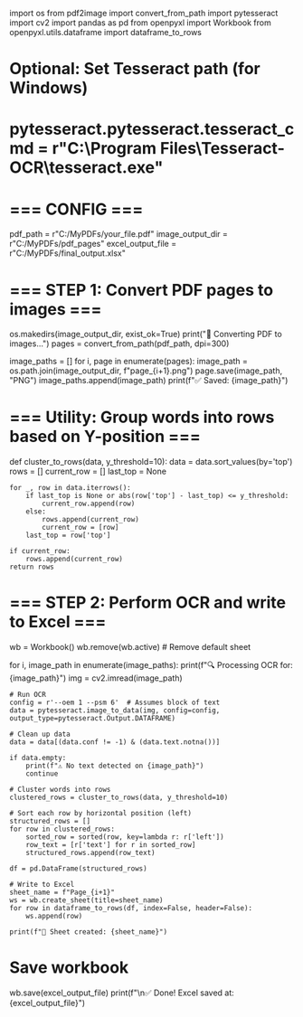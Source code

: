 import os
from pdf2image import convert_from_path
import pytesseract
import cv2
import pandas as pd
from openpyxl import Workbook
from openpyxl.utils.dataframe import dataframe_to_rows

# Optional: Set Tesseract path (for Windows)
# pytesseract.pytesseract.tesseract_cmd = r"C:\Program Files\Tesseract-OCR\tesseract.exe"

# === CONFIG ===
pdf_path = r"C:/MyPDFs/your_file.pdf"
image_output_dir = r"C:/MyPDFs/pdf_pages"
excel_output_file = r"C:/MyPDFs/final_output.xlsx"

# === STEP 1: Convert PDF pages to images ===
os.makedirs(image_output_dir, exist_ok=True)
print("📄 Converting PDF to images...")
pages = convert_from_path(pdf_path, dpi=300)

image_paths = []
for i, page in enumerate(pages):
    image_path = os.path.join(image_output_dir, f"page_{i+1}.png")
    page.save(image_path, "PNG")
    image_paths.append(image_path)
    print(f"✅ Saved: {image_path}")

# === Utility: Group words into rows based on Y-position ===
def cluster_to_rows(data, y_threshold=10):
    data = data.sort_values(by='top')
    rows = []
    current_row = []
    last_top = None

    for _, row in data.iterrows():
        if last_top is None or abs(row['top'] - last_top) <= y_threshold:
            current_row.append(row)
        else:
            rows.append(current_row)
            current_row = [row]
        last_top = row['top']

    if current_row:
        rows.append(current_row)
    return rows

# === STEP 2: Perform OCR and write to Excel ===
wb = Workbook()
wb.remove(wb.active)  # Remove default sheet

for i, image_path in enumerate(image_paths):
    print(f"🔍 Processing OCR for: {image_path}")
    img = cv2.imread(image_path)

    # Run OCR
    config = r'--oem 1 --psm 6'  # Assumes block of text
    data = pytesseract.image_to_data(img, config=config, output_type=pytesseract.Output.DATAFRAME)

    # Clean up data
    data = data[(data.conf != -1) & (data.text.notna())]

    if data.empty:
        print(f"⚠️ No text detected on {image_path}")
        continue

    # Cluster words into rows
    clustered_rows = cluster_to_rows(data, y_threshold=10)

    # Sort each row by horizontal position (left)
    structured_rows = []
    for row in clustered_rows:
        sorted_row = sorted(row, key=lambda r: r['left'])
        row_text = [r['text'] for r in sorted_row]
        structured_rows.append(row_text)

    df = pd.DataFrame(structured_rows)

    # Write to Excel
    sheet_name = f"Page_{i+1}"
    ws = wb.create_sheet(title=sheet_name)
    for row in dataframe_to_rows(df, index=False, header=False):
        ws.append(row)

    print(f"📄 Sheet created: {sheet_name}")

# Save workbook
wb.save(excel_output_file)
print(f"\n✅ Done! Excel saved at: {excel_output_file}")
